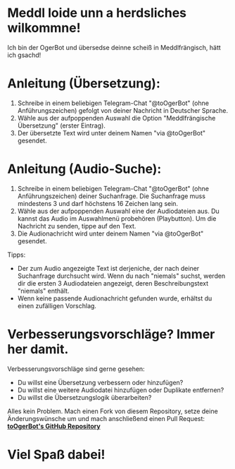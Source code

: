 # Meddl loide unn a herdsliches wilkommne!

Ich bin der OgerBot und übersedse deinne scheiß in Meddlfrängisch, hätt ich gsachd!

# Anleitung (Übersetzung): 

1. Schreibe in einem beliebigen Telegram-Chat "@toOgerBot" (ohne Anführungszeichen) gefolgt von deiner Nachricht in Deutscher Sprache.
2. Wähle aus der aufpoppenden Auswahl die Option "Meddlfrängische Übersetzung" (erster Eintrag).
3. Der übersetzte Text wird unter deinem Namen "via @toOgerBot" gesendet.

# Anleitung (Audio-Suche): 

1. Schreibe in einem beliebigen Telegram-Chat "@toOgerBot" (ohne Anführungszeichen) deiner Suchanfrage. Die Suchanfrage muss mindestens 3 und darf höchstens 16 Zeichen lang sein.
2. Wähle aus der aufpoppenden Auswahl eine der Audiodateien aus. Du kannst das Audio im Auswahlmenü probehören (Playbutton). Um die Nachricht zu senden, tippe auf den Text.
3. Die Audionachricht wird unter deinem Namen "via @toOgerBot" gesendet.

Tipps: 
* Der zum Audio angezeigte Text ist derjeniche, der nach deiner Suchanfrage durchsucht wird. Wenn du nach "niemals" suchst, werden dir die ersten 3 Audiodateien angezeigt, deren Beschreibungstext "niemals" enthält.
* Wenn keine passende Audionachricht gefunden wurde, erhältst du einen zufälligen Vorschlag.

# Verbesserungsvorschläge? Immer her damit. 

Verbesserungsvorschläge sind gerne gesehen:
* Du willst eine Übersetzung verbessern oder hinzufügen?
* Du willst eine weitere Audiodatei hinzufügen oder Duplikate entfernen?
* Du willst die Übersetzungslogik überarbeiten?

Alles kein Problem. Mach einen Fork von diesem Repository, setze deine Änderungswünsche um und mach anschließend einen Pull Request:
**[toOgerBot's GitHub Repository](https://github.com/OgerBot/toOgerBot)**


# Viel Spaß dabei!

